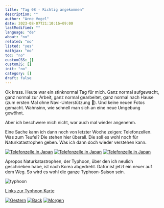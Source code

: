 ```yaml
---
title: "Tag 08 - Richtig angekommen"
description: ""
author: "Arne Vogel"
date: 2023-08-07T21:10:16+09:00
lastModified: ""
language: "de"
about: "no"
related: "no"
listed: "yes"
mathjax: "no"
toc: "no"
customCSS: []
customJS: []
init: "no"
category: []
draft: false
---
```


Ok krass.
Heute war ein stinknormal Tag für mich.
Ganz normal aufgewacht, ganz normal zur Arbeit, ganz normal gearbeitet, ganz normal nach Hause (zum ersten Mal ohne Navi-Unterstützung 🎉).
Und keine neuen Fotos gemacht.
Wahnsinn, wie schnell man sich an eine neue Umgebung gewöhnt.

Aber ich beschwere mich nicht, war auch mal wieder angenehm.

Eine Sache kann ich dann noch von letzter Woche zeigen: Telefonzellen.
Was zum Teufel?
Die stehen hier überall.
Die soll es wohl noch für Naturkatastrophen geben.
Was ich dann doch wieder verstehen kann.

[![Telefonzelle in Japan](telefonzelle-small.jpg)](telefonzelle.jpg)
[![Telefonzelle in Japan](telefonzelle2-small.jpg)](telefonzelle2.jpg)
[![Telefonzelle in Japan](telefonzelle3-small.jpg)](telefonzelle3.jpg)


Apropos Naturkatastrophen, der Typhoon, über den ich neulich geschrieben habe, ist nach Korea abgedreht.
Dafür ist jetzt ein neuer auf dem Weg.
So wird es wohl die ganze Typhoon-Saison sein.

![typhoon](typhoon.png)

[Links zur Typhoon Karte](https://www.jma.go.jp/bosai/map.html#5/30.902/135.571/&elem=root&typhoon=all&contents=typhoon&lang=en)


[![Gestern](../left.png)](../tag-07) [![Back](../back.png)](..) [![Morgen](../right.png)](../tag-09)
